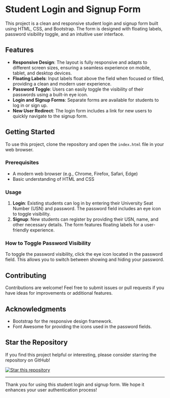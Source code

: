 # Student Login and Signup Form

This project is a clean and responsive student login and signup form built using HTML, CSS, and Bootstrap. The form is designed with floating labels, password visibility toggle, and an intuitive user interface.

## Features

- **Responsive Design**: The layout is fully responsive and adapts to different screen sizes, ensuring a seamless experience on mobile, tablet, and desktop devices.
- **Floating Labels**: Input labels float above the field when focused or filled, providing a clean and modern user experience.
- **Password Toggle**: Users can easily toggle the visibility of their passwords using a built-in eye icon.
- **Login and Signup Forms**: Separate forms are available for students to log in or sign up.
- **New User Redirect**: The login form includes a link for new users to quickly navigate to the signup form.

## Getting Started

To use this project, clone the repository and open the `index.html` file in your web browser.

### Prerequisites

- A modern web browser (e.g., Chrome, Firefox, Safari, Edge)
- Basic understanding of HTML and CSS

### Usage

1. **Login**: Existing students can log in by entering their University Seat Number (USN) and password. The password field includes an eye icon to toggle visibility.
2. **Signup**: New students can register by providing their USN, name, and other necessary details. The form features floating labels for a user-friendly experience.

### How to Toggle Password Visibility

To toggle the password visibility, click the eye icon located in the password field. This allows you to switch between showing and hiding your password.

## Contributing

Contributions are welcome! Feel free to submit issues or pull requests if you have ideas for improvements or additional features.

## Acknowledgments

- Bootstrap for the responsive design framework.
- Font Awesome for providing the icons used in the password fields.

## Star the Repository

If you find this project helpful or interesting, please consider starring the repository on GitHub!

[![Star this repository](https://img.shields.io/github/stars/bsshreesha/Student_Login-Signup.svg?style=social)](https://github.com/bsshreesha/Student_Login-Signup)

---

Thank you for using this student login and signup form. We hope it enhances your user authentication process!

